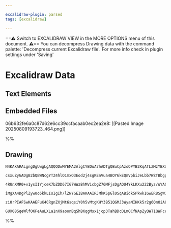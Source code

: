 ```yaml
---

excalidraw-plugin: parsed
tags: [excalidraw]

---
```

==⚠  Switch to EXCALIDRAW VIEW in the MORE OPTIONS menu of this document. ⚠== You can decompress Drawing data with the command palette: 'Decompress current Excalidraw file'. For more info check in plugin settings under 'Saving'


# Excalidraw Data

## Text Elements
## Embedded Files
06b632fe6a0c87d62e6cc39ccfacaab0ec2ea2e8: [[Pasted Image 20250809193723_464.png]]

%%
## Drawing
```compressed-json
N4KAkARALgngDgUwgLgAQQQDwMYEMA2AlgCYBOuA7hADTgQBuCpAzoQPYB2KqATLZMzYBXUtiRoIACyhQ4zZAHoFAc0JRJQgEYA6bGwC2CgF7N6hbEcK4OCtptbErHALRY8RMpWdx8Q1TdIEfARcZgRmBShcZQUebQBGABZtAAYaOiCEfQQOKGZuAG1wMFAwMogSbggAcQB1ACk2eIA2AAlWgH0ANWIARTYAEQBmHwBVNmIALXSyyFhEKsJ9aKR+

csxuZyGADgB2bQBWNcgYTZ4hlO1mxO3Eod2j4sgKEnVua4BOY6kEQmVpbiJeLbb7WZTBbgpb7MKCkNgAawQAGE2Pg2KQqrDrMw4LhArkZuVNLhsPDlHChBxiCi0RiJFiODi8TkoITIAAzQj4fAAZVgEIkgg8bIgMLhiNqr0k3D4T1FsIRCD5MAF6CFlW+FP+HHC+TQ8W+bFx2DUp31KShcvJwjgAEliHrUAUALrfdnkbL27gcITc76EKlYKq4NKa

4RUnXMR0+v1ysIIYjceK7bZDD67IG7WWzBhMVicbgZ76MFjsDgAOU4YkLKXu222Byz/uYA0yUAT3HZBDC3004eIAFFgtlctHffhvkI4MRcO3E/qHoldmnEokUvEDpac0QOPDvePvmjSR20F38D241EoEJHRBEFSA8oRZzgl6JClmppmkMeOyEM0Q2wPZiGaHh/2wbA0wgrs8FwTQUgQbAwNwMDthFZh3HEJ0njAA0cPiJ5XTlbA4TgfduWKABfcA

iMgXA4DgPlZyw0o5kkLIsIgIh/lZNYGEIBAKAAIRJMkKSpGl0SqABidk5PkwkIGwER8SgW1230PlxWRVEpIkaT4gQQzDMU5TSFU9SshE0lrUpaldLpdAGSZVTTJUllLP0AAxLleX5Tj1UTPizIsjStMVSViDeNBs0gEKPLChVEWVVVRVRDViiU9zck8gAlYRtV1JNguytSNIAeWNU0kwtErzISrIvM4KAvNwfQuTNVBHnKeKco0prch5QgjCwngt

zi0rPIAFSwKAAEFuK4CRgnZXjMt6sqsiY0h5vMtgKHY3B51QGMJ3WyaNIHKk5r2g6QmOiA8ThKg6tCrIbueqb4E48SgsyjC4W5AANd5kz4gHUXwABNQFgW0BsN1A7rICMNgDG4VjIHoAghCwgiyko16Gv0fK7MjW9fsU8kSCGkaZXGiBqeIPkEDItBkcZ0gSAAWQmBArrg4JjrPC9yiZyTHMxiAhNRB7SGUYkAAoeDB3hVZV3ZqFQS4DgAShFXKE

GUX08SqeWlfOKFeAuLXLa1nX9aoonBqShBKqgMsx1jcp3TahBDcDLmOCfNApZyQWT1QWFce+bAiDZqPSBjuUOD97ho4QQ0hCgHcsIzp3MrsAArRC8h5VO4F54h+dTzQhc7btM8ykkPcYKa0fwDG5XmALMmwD2C1jm8oAML6FjQU7DzYY9hcbt04U0vuB6W1ARab7dQnm/vCDbjvyPwKjwEJugX3CDHqMooA=
```
%%